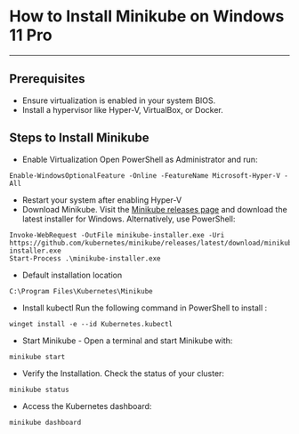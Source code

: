 # How to Install Minikube on Windows 11 Pro
------
## Prerequisites
- Ensure virtualization is enabled in your system BIOS.
- Install a hypervisor like Hyper-V, VirtualBox, or Docker.

## Steps to Install Minikube
* Enable Virtualization
Open PowerShell as Administrator and run:
```
Enable-WindowsOptionalFeature -Online -FeatureName Microsoft-Hyper-V -All
```
* Restart your system after enabling Hyper-V
* Download Minikube. Visit the [Minikube releases page](https://github.com/kubernetes/minikube/releases) and download the latest installer for Windows. Alternatively, use PowerShell:
```
Invoke-WebRequest -OutFile minikube-installer.exe -Uri https://github.com/kubernetes/minikube/releases/latest/download/minikube-installer.exe
Start-Process .\minikube-installer.exe
```
* Default installation location
```
C:\Program Files\Kubernetes\Minikube
```
* Install kubectl Run the following command in PowerShell to install :
```
winget install -e --id Kubernetes.kubectl
```
* Start Minikube - Open a terminal and start Minikube with:
```
minikube start
```
* Verify the Installation. Check the status of your cluster:
```
minikube status
```
* Access the Kubernetes dashboard:
```
minikube dashboard
```